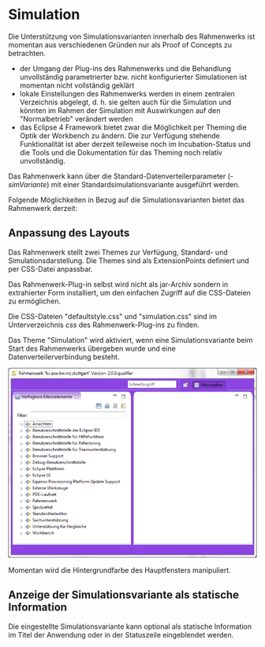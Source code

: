 Simulation
==========

Die Unterstützung von Simulationsvarianten innerhalb des Rahmenwerks ist momentan aus
verschiedenen Gründen nur als Proof of Concepts zu betrachten.

- der Umgang der Plug-ins des Rahmenwerks und die Behandlung unvollständig 
  parametrierter bzw. nicht konfigurierter Simulationen ist momentan nicht
  vollständig geklärt
- lokale Einstellungen des Rahmenwerks werden in einem zentralen Verzeichnis
  abgelegt, d. h. sie gelten auch für die Simulation und könnten im Rahmen der Simulation
  mit Auswirkungen auf den "Normalbetrieb" verändert werden
- das Eclipse 4 Framework bietet zwar die Möglichkeit per Theming die Optik der Workbench
  zu ändern. Die zur Verfügung stehende Funktionalität ist aber derzeit teileweise
  noch im Incubation-Status und die Tools und die Dokumentation für das Theming noch
  relativ unvollständig.
  
Das Rahmenwerk kann über die Standard-Datenverteilerparameter (*-simVariante*) mit einer
Standardsimulationsvariante ausgeführt werden.
  
Folgende Möglichkeiten in Bezug auf die Simulationsvarianten bietet das Rahmenwerk
derzeit:

## Anpassung des Layouts

Das Rahmenwerk stellt zwei Themes zur Verfügung, Standard- und Simulationsdarstellung.
Die Themes sind als ExtensionPoints definiert und per CSS-Datei anpassbar.

Das Rahmenwerk-Plug-in selbst wird nicht als jar-Archiv sondern in extrahierter
Form installiert, um den einfachen Zugriff auf die CSS-Dateien zu ermöglichen. 

Die CSS-Dateien "defaultstyle.css" und "simulation.css" sind im Unterverzeichnis
*css* des Rahmenwerk-Plug-ins zu finden.

Das Theme "Simulation" wird aktiviert, wenn eine Simulationsvariante beim Start des 
Rahmenwerks übergeben wurde und eine Datenverteilerverbindung besteht. 

![Rahmenwerk mit Theme "Simulation"](../assets/css_simulation.png) 

Momentan wird die Hintergrundfarbe des Hauptfensters manipuliert.

## Anzeige der Simulationsvariante als statische Information

Die eingestellte Simulationsvariante kann optional als statische Information im Titel der
Anwendung oder in der Statuszeile eingeblendet werden.

